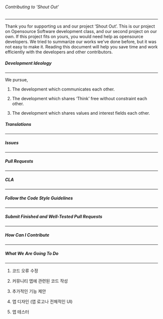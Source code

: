 ###### Contributing to 'Shout Out'

---

Thank you for supporting us and our project ‘Shout Out’. This is our project on Opensource Software development class, and our second project on our own. If this project fits on yours, you would need help as opensource developers. We tried to summarize our works we’ve done before, but it was not easy to make it. Reading this document will help you save time and work efficiently with the developers and other contributors.


##### Development Ideology

---

We pursue, 

1. The development which communicates each other.

2. The development which shares ‘Think’ free without constraint each other.

3. The development which shares values and interest fields each other.


##### Translations

---

##### Issues

---

##### Pull Requests

---

##### CLA

---

##### Follow the Code Style Guidelines

---

##### Submit Finished and Well-Tested Pull Requests

---

##### How Can I Contribute

----

##### What We Are Going To Do

--- 

1. 코드 오류 수정

2. 커뮤니티 앱에 관련된 코드 작성

3. 추가적인 기능 제안

4. 앱 디자인 (앱 로고나 전체적인 UI)

5. 앱 테스터




